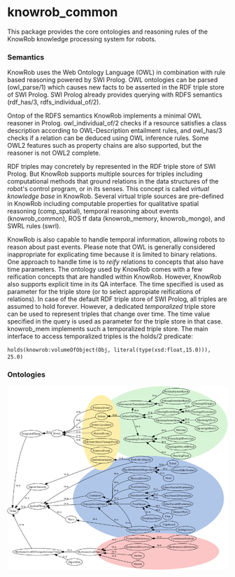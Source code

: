 knowrob_common
===

This package provides the core ontologies and reasoning rules
of the KnowRob knowledge processing system for robots.

### Semantics

KnowRob uses the Web Ontology Language (OWL) in combination with
rule based reasoning powered by SWI Prolog.
OWL ontologies can be parsed (owl_parse/1) which causes new facts to be
asserted in the RDF triple store of SWI Prolog.
SWI Prolog already provides querying with RDFS semantics
(rdf_has/3, rdfs_individual_of/2).

Ontop of the RDFS semantics KnowRob implements a minimal OWL reasoner in Prolog.
owl_individual_of/2 checks if a resource satisfies a class description
according to OWL-Description entailment rules,
and owl_has/3 checks if a relation can be deduced using OWL inference rules.
Some OWL2 features such as property chains are also supported,
but the reasoner is not OWL2 complete.

RDF triples may concretely by represented in the RDF triple store of SWI Prolog.
But KnowRob supports multiple sources for triples including
computational methods that ground relations in the data structures of the robot's
control program, or in its senses.
This concept is called *virtual knowledge base* in KnowRob.
Several virtual triple sources are pre-defined in KnowRob
including computable properties for
qualitative spatial reasoning (comp_spatial),
temporal reasoning about events (knowrob_common),
ROS tf data (knowrob_memory, knowrob_mongo),
and SWRL rules (swrl).

KnowRob is also capable to handle temporal information,
allowing robots to reason about past events.
Please note that OWL is generally considered inappropriate for
explicating time because it is limited to binary relations.
One approach to handle time is to *reify* relations to concepts
that also have time parameters.
The ontology used by KnowRob comes with a few reification concepts
that are handled within KnowRob.
However, KnowRob also supports explicit time in its QA interface. The time
specified is used as parameter for the triple store
(or to select appropiate reifications of relations).
In case of the default RDF triple store of SWI Prolog,
all triples are assumed to hold forever.
However, a dedicated *temporalized* triple store can be used
to represent triples that change over time.
The time value specified in the query is used as parameter
for the triple store in that case.
knowrob_mem implements such a temporalized triple store.
The main interface to access temporalized triples is the
holds/2 predicate:

    holds(knowrob:volumeOfObject(Obj, literal(type(xsd:float,15.0))), 25.0)

### Ontologies

![Upper ontology](img/ontology.png)

